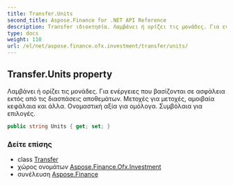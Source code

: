 ```yaml
---
title: Transfer.Units
second_title: Aspose.Finance for .NET API Reference
description: Transfer ιδιοκτησία. Λαμβάνει ή ορίζει τις μονάδες. Για ενέργειες που βασίζονται σε ασφάλεια εκτός από τις διασπάσεις αποθεμάτων. Μετοχές για μετοχές αμοιβαία κεφάλαια και άλλα. Ονομαστική αξία για ομόλογα. Συμβόλαια για επιλογές.
type: docs
weight: 110
url: /el/net/aspose.finance.ofx.investment/transfer/units/
---
```

## Transfer.Units property

Λαμβάνει ή ορίζει τις μονάδες. Για ενέργειες που βασίζονται σε ασφάλεια εκτός από τις διασπάσεις αποθεμάτων. Μετοχές για μετοχές, αμοιβαία κεφάλαια και άλλα. Ονομαστική αξία για ομόλογα. Συμβόλαια για επιλογές.

```csharp
public string Units { get; set; }
```

### Δείτε επίσης

* class [Transfer](../)
* χώρος ονομάτων [Aspose.Finance.Ofx.Investment](../../transfer/)
* συνέλευση [Aspose.Finance](../../../)


